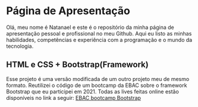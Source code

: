 # Página de Apresentação

Olá, meu nome é Natanael e este é o repositório da minha página de apresentação pessoal e profissional no meu Github. Aqui eu listo as minhas habilidades, competências e experiência com a programação e o mundo da tecnologia.

## HTML e CSS + Bootstrap(Framework)

Esse projeto é uma versão modificada de um outro projeto meu de mesmo formato. Reutilizei o código de um bootcamp da EBAC sobre o framework Bootstrap que eu participei em 2021. Todas as lives feitas online estão disponíveis no link a seguir: [EBAC bootcamp Bootstrap](https://www.youtube.com/watch?v=i_I9G_EO-Sk&ab_channel=EBACONLINE)

